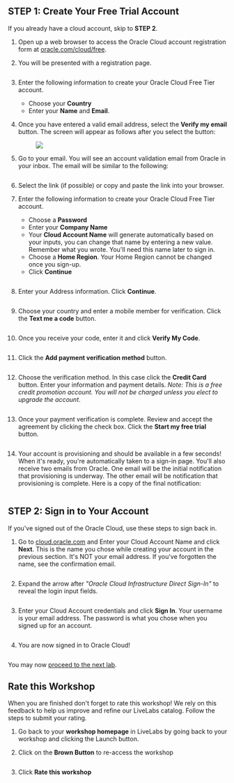 <!DOCTYPE html>
<!-- saved from url=(0122)https://oracle.github.io/learning-library/oci-library/oci-hol/cloud-native/workshops/freetier/index.html?lab=prerequisites -->
<html lang="en"><head><meta http-equiv="Content-Type" content="text/html; charset=UTF-8">
<head>
</head>

<body style="">








<section><div name="STEP1:CreateYourFreeTrialAccount" data-unique="STEP1:CreateYourFreeTrialAccount"></div><h2 id="step1createyourfreetrialaccount" class="minus" tabindex="0"><strong>STEP 1</strong>: Create Your Free Trial Account</h2><p style="display: block;">If you already have a cloud account, skip to <strong>STEP 2</strong>.</p><ol style="display: block;">
<li><p>Open up a web browser to access the Oracle Cloud account registration form at <a href="https://myservices.us.oraclecloud.com/mycloud/signup?language=en" target="_blank">oracle.com/cloud/free</a>.</p></li>
<li><p>You will be presented with a registration page.
   <figure><img src="https://user-images.githubusercontent.com/42166489/108174321-4c22a680-7125-11eb-8d4d-9cba33694730.png" alt=""></figure></p></li>
<li><p>Enter the following information to create your Oracle Cloud Free Tier account.</p>
<ul>
<li>Choose your <strong>Country</strong></li>
<li>Enter your <strong>Name</strong> and <strong>Email</strong>.</li></ul></li>
<li><p>Once you have entered a valid email address, select the <strong>Verify my email</strong> button.
The screen will appear as follows after you select the button:
   <figure><img src="https://oracle.github.io/learning-library/common/labs/cloud-login/images/verify-email.png alt=""></figure></p></li>
<li><p>Go to your email. You will see an account validation email from Oracle in your inbox. The email will be similar to the following:
   <figure><img src="https://oracle.github.io/learning-library/common/labs/cloud-login/images/verification-mail.png" alt=""></figure></p></li>
<li><p>Select the link (if possible) or copy and paste the link into your browser.</p></li>
<li><p>Enter the following information to create your Oracle Cloud Free Tier account.</p>
<ul>
<li>Choose a <strong>Password</strong></li>
<li>Enter your <strong>Company Name</strong></li>
<li>Your <strong>Cloud Account Name</strong> will generate automatically based on your inputs, you can change that name by entering a new value. Remember what you wrote. You'll need this name later to sign in.</li>
<li>Choose a <strong>Home Region</strong>.  Your Home Region cannot be changed once you sign-up.</li>
<li>Click <strong>Continue</strong>
<figure><img src="https://oracle.github.io/learning-library/common/labs/cloud-login/images/account-info.png" alt=""></figure></li></ul></li>
<li><p>Enter your Address information.  Click <strong>Continue</strong>.
      <figure><img src="https://oracle.github.io/learning-library/oci-library/oci-hol/cloud-native/setup-cloud-env/images/Introduction to Cloud Native _ Prerequisites_files/free-tier-address.png" alt=""></figure></p></li>
<li><p>Choose your country and enter a mobile member for verification.   Click the <strong>Text me a code</strong> button.</p>
<p><figure><img src="/Introduction to Cloud Native _ Prerequisites_files/free-tier-address-2.png" alt=""></figure></p></li>
<li><p>Once you receive your code, enter it and click <strong>Verify My Code</strong>.
   <figure><img src="./Introduction to Cloud Native _ Prerequisites_files/free-tier-address-4.png" alt=""></figure></p></li>
<li><p>Click the <strong>Add payment verification method</strong> button.
   <figure><img src="./Introduction to Cloud Native _ Prerequisites_files/free-tier-payment-1.png" alt=""></figure>  </p></li>
<li><p>Choose the verification method.  In this case click the <strong>Credit Card</strong> button. Enter your information and payment details.  <em>Note: This is a free credit promotion account. You will not be charged unless you elect to upgrade the account</em>.
   <figure><img src="./Introduction to Cloud Native _ Prerequisites_files/free-tier-payment-2.png" alt=""></figure></p></li>
<li><p>Once your payment verification is complete.  Review and accept the agreement by clicking the check box.  Click the <strong>Start my free trial</strong> button.
   <figure><img src="./Introduction to Cloud Native _ Prerequisites_files/free-tier-agreement.png" alt=""></figure></p></li>
<li><p>Your account is provisioning and should be available in a few seconds! When it's ready, you're automatically taken to a sign-in page. You'll also receive two emails from Oracle. One email will be the initial notification that provisioning is underway. The other email will be notification that provisioning is complete. Here is a copy of the final notification:
   <figure><img src="./Introduction to Cloud Native _ Prerequisites_files/account-provisioned.png" alt=""></figure></p></li>
</ol></section>


<section><div name="STEP2:SignintoYourAccount" data-unique="STEP2:SignintoYourAccount"></div><h2 id="step2signintoyouraccount" class="minus" tabindex="0"><strong>STEP 2</strong>: Sign in to Your Account</h2><p style="">If you've signed out of the Oracle Cloud, use these steps to sign back in.</p><ol style="">
<li><p>Go to <a href="https://cloud.oracle.com/" target="_blank">cloud.oracle.com</a> and Enter your Cloud Account Name and click <strong>Next</strong>. This is the name you chose while creating your account in the previous section. It's NOT your email address. If you've forgotten the name, see the confirmation email.</p>
<p><figure><img src="./Introduction to Cloud Native _ Prerequisites_files/cloud-oracle.png" alt=""></figure></p></li>
<li><p>Expand the arrow after <em>"Oracle Cloud Infrastructure Direct Sign-In"</em> to reveal the login input fields.</p>
<p><figure><img src="./Introduction to Cloud Native _ Prerequisites_files/cloud-login-tenant.png" alt=""></figure></p></li>
<li><p>Enter your Cloud Account credentials and click <strong>Sign In</strong>. Your username is your email address. The password is what you chose when you signed up for an account.</p>
<p><figure><img src="./Introduction to Cloud Native _ Prerequisites_files/oci-signin.png" alt=""></figure></p></li>
<li><p>You are now signed in to Oracle Cloud!</p>
<p><figure><img src="./Introduction to Cloud Native _ Prerequisites_files/oci-console-home-page.png" alt=""></figure></p></li>
</ol><p style="">You may now <a href="https://oracle.github.io/learning-library/oci-library/oci-hol/cloud-native/workshops/freetier/index.html?lab=prerequisites#next">proceed to the next lab</a>.</p></section>



<section><div name="RatethisWorkshop" data-unique="RatethisWorkshop"></div><h2 id="ratethisworkshop" class="minus" tabindex="0"><strong>Rate this Workshop</strong></h2><p style="">When you are finished don't forget to rate this workshop!  We rely on this feedback to help us improve and refine our LiveLabs catalog.  Follow the steps to submit your rating.</p><ol style="">
<li><p>Go back to your <strong>workshop homepage</strong> in LiveLabs by going back to your workshop and clicking the Launch button.</p></li>
<li><p>Click on the <strong>Brown Button</strong> to re-access the workshop  </p>
<p><figure><img src="./Introduction to Cloud Native _ Prerequisites_files/workshop-homepage-2.png" alt=""></figure></p></li>
<li><p>Click <strong>Rate this workshop</strong></p>
<p><figure><img src="./Introduction to Cloud Native _ Prerequisites_files/rate-this-workshop.png" alt=""></figure></p></li>
</ol></section>


</body></html>
